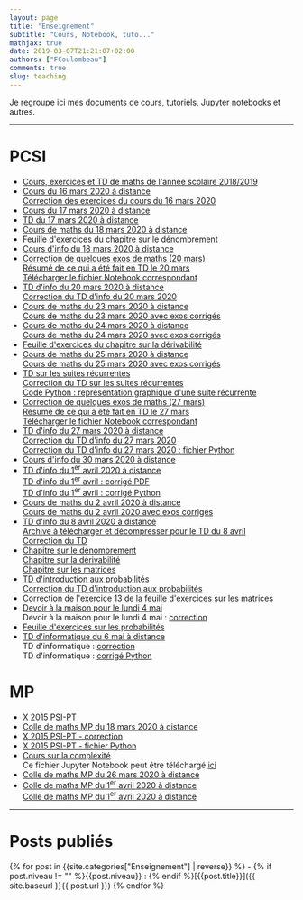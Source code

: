 ```yaml
---
layout: page
title: "Enseignement"
subtitle: "Cours, Notebook, tuto..."
mathjax: true
date: 2019-03-07T21:21:07+02:00
authors: ["FCoulombeau"]
comments: true
slug: teaching
---
```


Je regroupe ici mes documents de cours, tutoriels, Jupyter notebooks et autres.

---

# PCSI

- [Cours, exercices et TD de maths de l'année scolaire 2018/2019](https://fcoulombeau.github.io/cours/PCSI-2018.pdf)
- [Cours du 16 mars 2020 à distance](https://fcoulombeau.github.io/cours/PCSI-Cours-16032020.pdf)  
  [Correction des exercices du cours du 16 mars 2020](https://fcoulombeau.github.io/cours/PCSI-Cor-16032020.pdf)
- [Cours du 17 mars 2020 à distance](https://fcoulombeau.github.io/cours/PCSI-Cours-17032020.pdf)
- [TD du 17 mars 2020 à distance](https://fcoulombeau.github.io/cours/PCSI-TD-17032020.pdf)
- [Cours de maths du 18 mars 2020 à distance](https://fcoulombeau.github.io/cours/PCSI-CoursCor-18032020.pdf)
- [Feuille d'exercices du chapitre sur le dénombrement](https://fcoulombeau.github.io/cours/PCSI-Exo-18032020.pdf)
- [Cours d'info du 18 mars 2020 à distance](https://fcoulombeau.github.io/cours/PCSI-Info-18032020.pdf)
- [Correction de quelques exos de maths (20 mars)](https://fcoulombeau.github.io/cours/PCSI-CoursCor-20032020.pdf)  
  [Résumé de ce qui a été fait en TD le 20 mars](https://nbviewer.jupyter.org/urls/fcoulombeau.github.io/cours/Cours-Maths-20032020.ipynb)  
  [Télécharger le fichier Notebook correspondant](https://fcoulombeau.github.io/cours/Cours-Maths-20032020.ipynb)
- [TD d'info du 20 mars 2020 à distance](https://fcoulombeau.github.io/cours/PCSI-Info-20032020.pdf)  
  [Correction du TD d'info du 20 mars 2020](https://fcoulombeau.github.io/cours/PCSI-InfoCor-20032020.pdf)
- [Cours de maths du 23 mars 2020 à distance](https://fcoulombeau.github.io/cours/PCSI-Cours-23032020.pdf)  
  [Cours de maths du 23 mars 2020 avec exos corrigés](https://fcoulombeau.github.io/cours/PCSI-CoursCor-23032020.pdf)
- [Cours de maths du 24 mars 2020 à distance](https://fcoulombeau.github.io/cours/PCSI-Cours-24032020.pdf)  
  [Cours de maths du 24 mars 2020 avec exos corrigés](https://fcoulombeau.github.io/cours/PCSI-CoursCor-24032020.pdf)
- [Feuille d'exercices du chapitre sur la dérivabilité](https://fcoulombeau.github.io/cours/PCSI-Exo-24032020.pdf)
- [Cours de maths du 25 mars 2020 à distance](https://fcoulombeau.github.io/cours/PCSI-Cours-25032020.pdf)  
  [Cours de maths du 25 mars 2020 avec exos corrigés](https://fcoulombeau.github.io/cours/PCSI-CoursCor-25032020.pdf)
- [TD sur les suites récurrentes](https://fcoulombeau.github.io/cours/PCSI-TD-25032020.pdf)  
  [Correction du TD sur les suites récurrentes](https://fcoulombeau.github.io/cours/PCSI-TDCor-25032020.pdf)  
  [Code Python : représentation graphique d'une suite récurrente](https://fcoulombeau.github.io/cours/SuiteRec.py)
- [Correction de quelques exos de maths (27 mars)](https://fcoulombeau.github.io/cours/PCSI-ExoCor-27032020.pdf)  
  [Résumé de ce qui a été fait en TD le 27 mars](https://nbviewer.jupyter.org/urls/fcoulombeau.github.io/cours/Cours-Maths-27032020.ipynb?flush_cache=true)  
  [Télécharger le fichier Notebook correspondant](https://fcoulombeau.github.io/cours/Cours-Maths-27032020.ipynb)
- [TD d'info du 27 mars 2020 à distance](https://fcoulombeau.github.io/cours/PCSI-Info-27032020.pdf)  
  [Correction du TD d'info du 27 mars 2020](https://fcoulombeau.github.io/cours/PCSI-InfoCor-27032020.pdf)  
  [Correction du TD d'info du 27 mars 2020 : fichier Python](https://fcoulombeau.github.io/cours/PCSI-InfoCor-27032020.py)
- [Cours d'info du 30 mars 2020 à distance](https://fcoulombeau.github.io/cours/PCSI-Info-30032020.pdf)
- [TD d'info du 1<SUP>er</SUP> avril 2020 à distance](https://fcoulombeau.github.io/cours/PCSI-Info-01042020.pdf)  
  [TD d'info du 1<SUP>er</SUP> avril : corrigé PDF](https://fcoulombeau.github.io/cours/PCSI-InfoCor-01042020.pdf)  
  [TD d'info du 1<SUP>er</SUP> avril : corrigé Python](https://fcoulombeau.github.io/cours/PCSI-InfoCor-01042020.py)
- [Cours de maths du 2 avril 2020 à distance](https://fcoulombeau.github.io/cours/PCSI-Cours-02042020.pdf)  
  [Cours de maths du 2 avril 2020 avec exos corrigés](https://fcoulombeau.github.io/cours/PCSI-CoursCor-02042020.pdf)
- [TD d'info du 8 avril 2020 à distance](https://fcoulombeau.github.io/cours/PCSI-Info-08042020.pdf)  
  [Archive à télécharger et décompresser pour le TD du 8 avril](https://fcoulombeau.github.io/cours/PodRace.zip)  
  [Correction du TD](https://fcoulombeau.github.io/img/PodRace.zip)
- [Chapitre sur le dénombrement](https://fcoulombeau.github.io/cours/PCSI-Denombrement.pdf)  
  [Chapitre sur la dérivabilité](https://fcoulombeau.github.io/cours/PCSI-Derivabilite.pdf)  
  [Chapitre sur les matrices](https://fcoulombeau.github.io/cours/PCSI-Matrices.pdf)
- [TD d'introduction aux probabilités](https://fcoulombeau.github.io/cours/PCSI-TD-15042020.pdf)  
  [Correction du TD d'introduction aux probabilités](https://fcoulombeau.github.io/cours/PCSI-TDCor-15042020.pdf)
- [Correction de l'exercice 13 de la feuille d'exercices sur les matrices](https://fcoulombeau.github.io/cours/Exo18.13.pdf)
- [Devoir à la maison pour le lundi 4 mai](https://fcoulombeau.github.io/cours/PCSI-DM4.pdf)  
  Devoir à la maison pour le lundi 4 mai : [correction](https://fcoulombeau.github.io/cours/PCSI-DM4Cor.pdf)
- [Feuille d'exercices sur les probabilités](https://fcoulombeau.github.io/cours/PCSI-Exo-05052020.pdf)
- [TD d'informatique du 6 mai à distance](https://fcoulombeau.github.io/cours/PCSI-Info-06052020.pdf)  
  TD d'informatique : [correction](https://fcoulombeau.github.io/cours/PCSI-InfoCor-06052020.pdf)  
  TD d'informatique : [corrigé Python](https://fcoulombeau.github.io/cours/TD.14.RevisionEtFractals.py)
  
# MP

- [X 2015 PSI-PT](https://fcoulombeau.github.io/cours/X2015-PT-PSI.pdf)
- [Colle de maths MP du 18 mars 2020 à distance](https://fcoulombeau.github.io/cours/MP-Colle-18032020.pdf)
- [X 2015 PSI-PT - correction](https://fcoulombeau.github.io/cours/X2015-PT-PSIc.pdf)
- [X 2015 PSI-PT - fichier Python](https://fcoulombeau.github.io/cours/X2015-PT-PSI.py)
- [Cours sur la complexité](https://nbviewer.jupyter.org/urls/fcoulombeau.github.io/cours/Cours-Info-23032020.ipynb)  
  Ce fichier Jupyter Notebook peut être téléchargé [ici](https://fcoulombeau.github.io/cours/Cours-Info-23032020.ipynb)
- [Colle de maths MP du 26 mars 2020 à distance](https://fcoulombeau.github.io/cours/MP-Colle-25032020.pdf)
- [Colle de maths MP du 1<SUP>er</SUP> avril 2020 à distance](https://fcoulombeau.github.io/cours/MP-Colle-01042020a.pdf)  
  [Colle de maths MP du 1<SUP>er</SUP> avril 2020 à distance](https://fcoulombeau.github.io/cours/MP-Colle-01042020b.pdf)

---

# Posts publiés

{% for post in {{site.categories["Enseignement"] | reverse}} %} - {% if post.niveau != "" %}{{post.niveau}} : {% endif %}[{{post.title}}]({{ site.baseurl }}{{ post.url }})
{% endfor %}